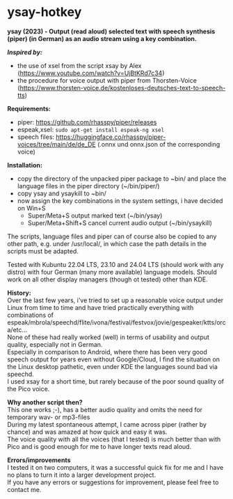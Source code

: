 # ysay-hotkey
<b>ysay (2023) - Output (read aloud) selected text with speech synthesis (piper) (in German) as an audio stream using a key combination.</b>

*<b>Inspired by:*</b>
*   the use of xsel from the script xsay by Alex (https://www.youtube.com/watch?v=UjBtKRd7c34)
*   the procedure for voice output with piper from Thorsten-Voice (https://www.thorsten-voice.de/kostenloses-deutsches-text-to-speech-tts)

<b>Requirements:</b>

* piper: https://github.com/rhasspy/piper/releases
* espeak,xsel:  <code>sudo apt-get install espeak-ng xsel</code>
* speech files: https://huggingface.co/rhasspy/piper-voices/tree/main/de/de_DE (.onnx und onnx.json of the corresponding voice)

<b>Installation:</b>

* copy the directory of the unpacked piper package to \~bin/ and place the language files in the piper directory (~/bin/piper/)
* copy ysay and ysaykill to ~bin/ 
* now assign the key combinations in the system settings, i have decided on Win+S
  *   Super/Meta+S  output marked text  (~/bin/ysay)
  *   Super/Meta+Shift+S cancel current audio output  (~/bin/ysaykill)

The scripts, language files and piper can of course also be copied to any other path, e.g. under /usr/local/, in which case the path details in the scripts must be adapted.

Tested with Kubuntu 22.04 LTS, 23.10 and 24.04 LTS (should work with any distro) with four German (many more available) language models.
Should work on all other display managers (though ot tested) other than KDE.

<b>History:</b>
<br> Over the last few years, i've tried to set up a reasonable voice output under Linux from time to time and have tried practically everything with combinations of espeak/mbrola/speechd/flite/ivona/festival/festvox/jovie/gespeaker/ktts/orca/etc...
<br> None of these had really worked (well) in terms of usability and output quality, especially not in German.
<br> Especially in comparison to Android, where there has been very good speech output for years even without Google/Cloud, I find the situation on the Linux desktop pathetic, even under KDE the languages sound bad via speechd. 
<br> I used xsay for a short time, but rarely because of the poor sound quality of the Pico voice. 

<b>Why another script then?</b>
<br> This one works ;-), has a better audio quality and omits the need for temporary wav- or mp3-files
<br> During my latest spontaneous attempt, I came across piper (rather by chance) and was amazed at how quick and easy it was.
<br> The voice quality with all the voices (that I tested) is much better than with Pico and is good enough for me to have longer texts read aloud.

<b>Errors/improvements</b>
<br> I tested it on two computers, it was a successful quick fix for me and I have no plans to turn it into a larger development project.
<br>If you have any errors or suggestions for improvement, please feel free to contact me.
